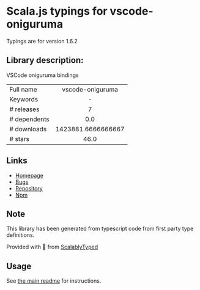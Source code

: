 
# Scala.js typings for vscode-oniguruma

Typings are for version 1.6.2

## Library description:
VSCode oniguruma bindings

|                    |                 |
| ------------------ | :-------------: |
| Full name          | vscode-oniguruma |
| Keywords           | - |
| # releases         | 7 |
| # dependents       | 0.0 |
| # downloads        | 1423881.6666666667 |
| # stars            | 46.0 |

## Links
- [Homepage](https://github.com/microsoft/vscode-oniguruma#readme)
- [Bugs](https://github.com/microsoft/vscode-oniguruma/issues)
- [Repository](https://github.com/microsoft/vscode-oniguruma)
- [Npm](https://www.npmjs.com/package/vscode-oniguruma)
    


## Note
This library has been generated from typescript code from first party type definitions.

Provided with :purple_heart: from [ScalablyTyped](https://github.com/oyvindberg/ScalablyTyped)

## Usage
See [the main readme](../../readme.md) for instructions.


